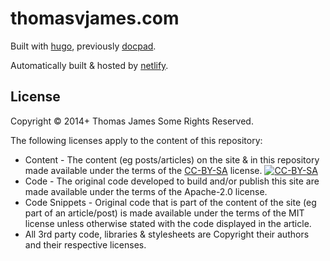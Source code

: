 # thomasvjames.com

Built with [hugo](https://gohugo.io/), previously [docpad](http://docpad.org/).

Automatically built & hosted by [netlify](https://www.netlify.com/).

## License
Copyright &copy; 2014+ Thomas James Some Rights Reserved.

The following licenses apply to the content of this repository:

* Content - The content (eg posts/articles) on the site & in this repository made available under the terms of the  [CC-BY-SA](http://creativecommons.org/licenses/by-sa/3.0/) license.  [![CC-BY-SA](http://i.creativecommons.org/l/by-sa/3.0/80x15.png)](http://creativecommons.org/licenses/by-sa/3.0/)
* Code - The original code developed to build and/or publish this site are made available under the terms of the Apache-2.0 license.
* Code Snippets - Original code that is part of the content of the site (eg part of an article/post) is made available under the terms of the MIT license unless otherwise stated with the code displayed in the article.
* All 3rd party code, libraries & stylesheets are Copyright their authors and their respective licenses.
